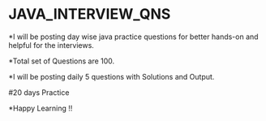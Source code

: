 # JAVA_INTERVIEW_QNS
*I will be posting day wise java practice questions for better hands-on and helpful for the interviews.

*Total set of Questions are 100.

*I will be posting daily 5 questions with Solutions and Output.

#20 days Practice

*Happy Learning !!

